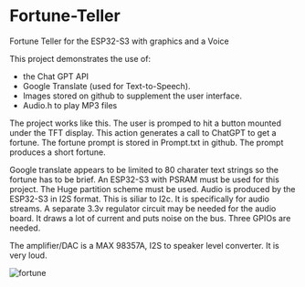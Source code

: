 # Fortune-Teller
Fortune Teller for the ESP32-S3 with graphics and a Voice

This project demonstrates the use of:

* the Chat GPT API
* Google Translate (used for Text-to-Speech).  
* Images stored on github to supplement the user interface.
* Audio.h to play MP3 files

The project works like this.  The user is promped to hit a button mounted under the TFT display. This action generates a call to ChatGPT to get a fortune.  The fortune prompt is stored in Prompt.txt in github.  The prompt produces a short fortune.  

Google translate appears to be limited to 80 charater text strings so the fortune has to be brief. An ESP32-S3 with PSRAM must be used for this project. The Huge partition scheme must be used.  Audio is produced by the ESP32-S3 in I2S format.  This is siliar to I2c.  It is specifically for audio streams.  A separate 3.3v regulator circuit may be needed for the audio board. It draws a lot of current and puts noise on the bus.  Three GPIOs are needed.

The amplifier/DAC is a MAX 98357A, I2S to speaker level converter.  It is very loud.

![fortune](https://github.com/user-attachments/assets/e9bc1ecd-8b50-4ef0-8462-ecb36f2eecf6)

